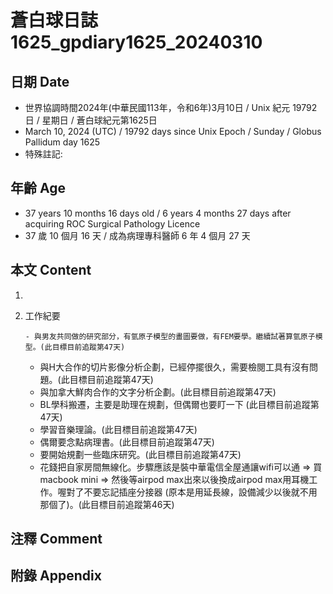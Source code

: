 [_metadata_:encoding]: - "utf-8"
[_metadata_:language]: - "zh-Hant-TW"
[_metadata_:fileformat]: - "markdown"
[_metadata_:MIME_type]: - "text/plain"
[_metadata_:markdown_version]: - "commonmark version 0.30"
[_metadata_:markdown_spec]: - "https://spec.commonmark.org/0.30/"

# 蒼白球日誌1625_gpdiary1625_20240310 #

## 日期 Date ##

* 世界協調時間2024年(中華民國113年，令和6年)3月10日 / Unix 紀元 19792 日 / 星期日 / 蒼白球紀元第1625日
* March 10, 2024 (UTC) / 19792 days since Unix Epoch / Sunday / Globus Pallidum day 1625
* 特殊註記:

## 年齡 Age ##

* 37 years 10 months 16 days old / 6 years 4 months 27 days after acquiring ROC Surgical Pathology Licence
* 37 歲 10 個月 16 天 / 成為病理專科醫師 6 年 4 個月 27 天

## 本文 Content ##

1. 

    
2. 工作紀要

       - 與男友共同做的研究部分，有氫原子模型的畫圖要做，有FEM要學。繼續試著算氫原子模型。(此目標目前追蹤第47天)
   - 與H大合作的切片影像分析企劃，已經停擺很久，需要檢閱工具有沒有問題。(此目標目前追蹤第47天)
   - 與加拿大鮮肉合作的文字分析企劃。(此目標目前追蹤第47天)
   - BL學科搬遷，主要是助理在規劃，但偶爾也要盯一下 (此目標目前追蹤第47天)
   - 學習音樂理論。(此目標目前追蹤第47天)
   - 偶爾要念點病理書。(此目標目前追蹤第47天)
   - 要開始規劃一些臨床研究。(此目標目前追蹤第47天)
   - 花錢把自家房間無線化。步驟應該是裝中華電信全屋通讓wifi可以通 => 買macbook mini => 然後等airpod max出來以後換成airpod max用耳機工作。喔對了不要忘記插座分接器 (原本是用延長線，設備減少以後就不用那個了)。(此目標目前追蹤第46天)


## 注釋 Comment ##


## 附錄 Appendix ##

